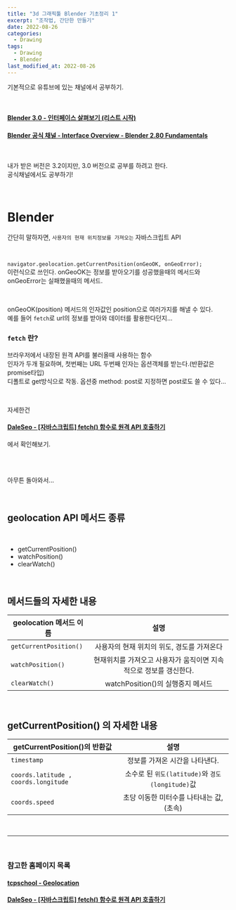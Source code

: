 ```yaml
---
title: "3d 그래픽툴 Blender 기초정리 1"
excerpt: "조작법, 간단한 만들기"
date: 2022-08-26
categories:
  - Drawing
tags:
  - Drawing
  - Blender
last_modified_at: 2022-08-26
---
```


기본적으로 유튜브에 있는 채널에서 공부하기.

<br>

#### [Blender 3.0 - 인터페이스 살펴보기 (리스트 시작)](https://www.youtube.com/watch?v=zSy1TL1xWKE&list=PLzJHlpq75rbGmSRuaUXXXjQWmVuMuIol0)

#### [Blender 공식 채널 - Interface Overview - Blender 2.80 Fundamentals ](https://www.youtube.com/watch?v=8XyIYRW_2xk&list=PLa1F2ddGya_-UvuAqHAksYnB0qL9yWDO6&index=3&ab_channel=Blender)

<br>

내가 받은 버전은 3.2이지만, 3.0 버전으로 공부를 하려고 한다.  
공식채널에서도 공부하기!

<br>

# Blender

간단히 말하자면, `사용자의 현재 위치정보를 가져오는` 자바스크립트 API

<br>

`navigator.geolocation.getCurrentPosition(onGeoOK, onGeoError);`  
이런식으로 쓰인다. onGeoOK는 정보를 받아오기를 성공했을때의 메서드와 onGeoError는 실패했을때의 메서드.

<br>

onGeoOK(position) 메서드의 인자값인 position으로 여러가지를 해낼 수 있다.  
예를 들어 `fetch`로 url의 정보를 받아와 데이터를 활용한다던지...

### `fetch` 란?

브라우저에서 내장된 원격 API를 불러올때 사용하는 함수  
인자가 두개 필요하며, 첫번째는 URL 두번째 인자는 옵션객체를 받는다.(반환값은 promise타입)  
디폴트로 get방식으로 작동. 옵션중 method: post로 지정하면 post로도 쓸 수 있다...

<br>

자세한건

#### [DaleSeo - [자바스크립트] fetch() 함수로 원격 API 호출하기](https://www.daleseo.com/js-window-fetch/)

에서 확인해보기.

<br>

<br>

아무튼 돌아와서...

<br>

## geolocation API 메서드 종류

<br>

- getCurrentPosition()
- watchPosition()
- clearWatch()

<br>

## 메서드들의 자세한 내용

| geolocation 메서드 이름 |                               설명                                |
| ----------------------- | :---------------------------------------------------------------: |
| `getCurrentPosition()`  |            사용자의 현재 위치의 위도, 경도를 가져온다             |
| `watchPosition()`       | 현재위치를 가져오고 사용자가 움직이면 지속적으로 정보를 갱신한다. |
| `clearWatch()`          |                 watchPosition()의 실행중지 메서드                 |

<br>

## getCurrentPosition() 의 자세한 내용

| getCurrentPosition()의 반환값        |                       설명                       |
| ------------------------------------ | :----------------------------------------------: |
| `timestamp`                          |          정보를 가져온 시간을 나타낸다.          |
| `coords.latitude , coords.longitude` | 소수로 된 `위도(latitude)`와 `경도(longitude)`값 |
| `coords.speed`                       |     초당 이동한 미터수를 나타내는 값, (초속)     |

<br>

---

<br>

### 참고한 홈페이지 목록

#### [tcpschool - Geolocation](http://tcpschool.com/html/html5_api_geolocation)

#### [DaleSeo - [자바스크립트] fetch() 함수로 원격 API 호출하기](https://www.daleseo.com/js-window-fetch/)
